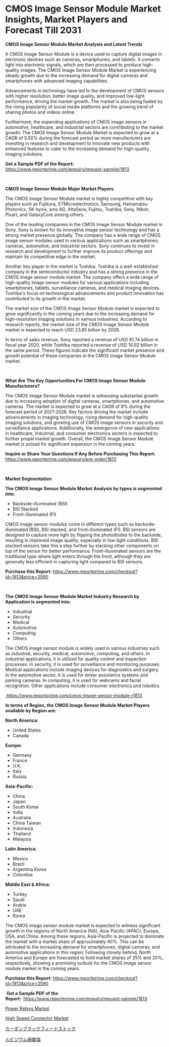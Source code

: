 <p><h1>CMOS Image Sensor Module Market Insights, Market Players and Forecast Till 2031</h1></p><p><strong>CMOS Image Sensor Module Market Analysis and Latest Trends</strong></p>
<p><p>A CMOS Image Sensor Module is a device used to capture digital images in electronic devices such as cameras, smartphones, and tablets. It converts light into electronic signals, which are then processed to produce high-quality images. The CMOS Image Sensor Module Market is experiencing steady growth due to the increasing demand for digital cameras and smartphones with advanced imaging capabilities.</p><p>Advancements in technology have led to the development of CMOS sensors with higher resolution, better image quality, and improved low-light performance, driving the market growth. The market is also being fueled by the rising popularity of social media platforms and the growing trend of sharing photos and videos online.</p><p>Furthermore, the expanding applications of CMOS image sensors in automotive, healthcare, and industrial sectors are contributing to the market growth. The CMOS Image Sensor Module Market is expected to grow at a CAGR of 5.50% during the forecast period as more manufacturers are investing in research and development to innovate new products with enhanced features to cater to the increasing demand for high-quality imaging solutions.</p></p>
<p><strong>Get a Sample PDF of the Report:&nbsp;</strong> <a href="https://www.reportprime.com/enquiry/request-sample/1813">https://www.reportprime.com/enquiry/request-sample/1813</a></p>
<p>&nbsp;</p>
<p><strong>CMOS Image Sensor Module Major Market Players</strong></p>
<p><p>The CMOS Image Sensor Module market is highly competitive with key players such as Fujikura, STMicroelectronics, Samsung, Hamamatsu Photonics, SK hynix, ams AG, AltaSens, Fujitsu, Toshiba, Sony, Nikon, Pixart, and GalaxyCore among others.</p><p>One of the leading companies in the CMOS Image Sensor Module market is Sony. Sony is known for its innovative image sensor technology and has a strong market presence globally. The company has a wide range of CMOS image sensor modules used in various applications such as smartphones, cameras, automotive, and industrial sectors. Sony continues to invest in research and development to further improve its product offerings and maintain its competitive edge in the market.</p><p>Another key player in the market is Toshiba. Toshiba is a well-established company in the semiconductor industry and has a strong presence in the CMOS image sensor module market. The company offers a wide range of high-quality image sensor modules for various applications including smartphones, tablets, surveillance cameras, and medical imaging devices. Toshiba's focus on technological advancements and product innovation has contributed to its growth in the market.</p><p>The market size of the CMOS Image Sensor Module market is expected to grow significantly in the coming years due to the increasing demand for high-resolution imaging solutions in various industries. According to research reports, the market size of the CMOS Image Sensor Module market is expected to reach USD 23.85 billion by 2026.</p><p>In terms of sales revenue, Sony reported a revenue of USD 81.74 billion in fiscal year 2020, while Toshiba reported a revenue of USD 16.92 billion in the same period. These figures indicate the significant market presence and growth potential of these companies in the CMOS Image Sensor Module market.</p></p>
<p>&nbsp;</p>
<p><strong>What Are The Key Opportunities For CMOS Image Sensor Module Manufacturers?</strong></p>
<p><p>The CMOS Image Sensor Module market is witnessing substantial growth due to increasing adoption of digital cameras, smartphones, and automotive cameras. The market is expected to grow at a CAGR of 9% during the forecast period of 2021-2026. Key factors driving the market include advancements in imaging technology, rising demand for high-quality imaging solutions, and growing use of CMOS image sensors in security and surveillance applications. Additionally, the emergence of new applications in healthcare, industrial, and consumer electronics sectors is expected to further propel market growth. Overall, the CMOS Image Sensor Module market is poised for significant expansion in the coming years.</p></p>
<p><strong>Inquire or Share Your Questions If Any Before Purchasing This Report:</strong> <a href="https://www.reportprime.com/enquiry/pre-order/1813">https://www.reportprime.com/enquiry/pre-order/1813</a></p>
<p>&nbsp;</p>
<p><strong>Market Segmentation</strong></p>
<p><strong>The CMOS Image Sensor Module Market Analysis by types is segmented into:</strong></p>
<p><ul><li>Backside-illuminated (BSI)</li><li>BSI Stacked</li><li>Front-illuminated (FI)</li></ul></p>
<p><p>CMOS image sensor modules come in different types such as backside-illuminated (BSI), BSI stacked, and front-illuminated (FI). BSI sensors are designed to capture more light by flipping the photodiodes to the backside, resulting in improved image quality, especially in low-light conditions. BSI stacked sensors take this a step further by stacking other components on top of the sensor for better performance. Front-illuminated sensors are the traditional type where light enters through the front, although they are generally less efficient in capturing light compared to BSI sensors.</p></p>
<p><strong>Purchase this Report:&nbsp;</strong><a href="https://www.reportprime.com/checkout?id=1813&price=3590">https://www.reportprime.com/checkout?id=1813&price=3590</a></p>
<p>&nbsp;</p>
<p><strong>The CMOS Image Sensor Module Market Industry Research by Application is segmented into:</strong></p>
<p><ul><li>Industrial</li><li>Security</li><li>Medical</li><li>Automotive</li><li>Computing</li><li>Others</li></ul></p>
<p><p>The CMOS image sensor module is widely used in various industries such as industrial, security, medical, automotive, computing, and others. In industrial applications, it is utilized for quality control and inspection processes. In security, it is used for surveillance and monitoring purposes. Medical applications include imaging devices for diagnostics and surgery. In the automotive sector, it is used for driver assistance systems and parking cameras. In computing, it is used for webcams and facial recognition. Other applications include consumer electronics and robotics.</p></p>
<p><a href="https://www.reportprime.com/cmos-image-sensor-module-r1813">&nbsp;https://www.reportprime.com/cmos-image-sensor-module-r1813</a></p>
<p><strong>In terms of Region, the CMOS Image Sensor Module Market Players available by Region are:</strong></p>
<p>
    <p> <strong> North America: </strong>
        <ul>
            <li>United States</li>
            <li>Canada</li>
        </ul>
        </p> 
    <p> <strong> Europe: </strong>
        <ul>
            <li>Germany</li>
            <li>France</li>
            <li>U.K.</li>
            <li>Italy</li>
            <li>Russia</li>
        </ul>
        </p> 
    <p> <strong> Asia-Pacific: </strong>
        <ul>
            <li>China</li>
            <li>Japan</li>
            <li>South Korea</li>
            <li>India</li>
            <li>Australia</li>
            <li>China Taiwan</li>
            <li>Indonesia</li>
            <li>Thailand</li>
            <li>Malaysia</li>
        </ul>
        </p> 
    <p> <strong> Latin America: </strong>
        <ul>
            <li>Mexico</li>
            <li>Brazil</li>
            <li>Argentina Korea</li>
            <li>Colombia</li>
        </ul>
        </p> 
    <p> <strong> Middle East & Africa: </strong>
        <ul>
            <li>Turkey</li>
            <li>Saudi</li>
            <li>Arabia</li>
            <li>UAE</li>
            <li>Korea</li>
        </ul>
    </p>
    </p>
<p><p>The CMOS image sensor module market is expected to witness significant growth in the regions of North America (NA), Asia-Pacific (APAC), Europe, USA, and China. Among these regions, Asia-Pacific is projected to dominate the market with a market share of approximately 40%. This can be attributed to the increasing demand for smartphones, digital cameras, and automotive applications in this region. Following closely behind, North America and Europe are forecasted to hold market shares of 25% and 20%, respectively, showing a promising outlook for the CMOS image sensor module market in the coming years.</p></p>
<p><strong>Purchase this Report: </strong><a href="https://www.reportprime.com/checkout?id=1813&price=3590">https://www.reportprime.com/checkout?id=1813&price=3590</a></p>
<p>&nbsp;<strong>Get a Sample PDF of the Report:&nbsp;&nbsp;</strong><a href="https://www.reportprime.com/enquiry/request-sample/1813">https://www.reportprime.com/enquiry/request-sample/1813</a></p>
<p><strong></strong></p>
<p><p><a href="https://github.com/angeliabkratze/Market-Research-Report-List-1/blob/main/power-relays-market.md">Power Relays Market</a></p><p><a href="https://github.com/Angelnienowdseej3e45z3p8c/Market-Research-Report-List-2/blob/main/high-speed-connector-market.md">High Speed Connector Market</a></p><p><a href="https://github.com/EstaSprer20231/Market-Research-Report-List-1/blob/main/965913471576.md">カーボンブラックフィードストック</a></p><p><a href="https://github.com/klon646/Market-Research-Report-List-1/blob/main/783116571577.md">ルビジウム硝酸塩</a></p></p>